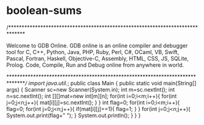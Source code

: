 # boolean-sums
/******************************************************************************

Welcome to GDB Online.
GDB online is an online compiler and debugger tool for C, C++, Python, Java, PHP, Ruby, Perl,
C#, OCaml, VB, Swift, Pascal, Fortran, Haskell, Objective-C, Assembly, HTML, CSS, JS, SQLite, Prolog.
Code, Compile, Run and Debug online from anywhere in world.

*******************************************************************************/
import java.util.*;
public class Main
{
	public static void main(String[] args) {
	Scanner sc=new Scanner(System.in);
	int m=sc.nextInt();
	int n=sc.nextInt();
	int [][]mat=new int[m][n];
	for(int i=0;i<m;i++){
	    for(int j=0;j<n;j++){
	        mat[i][j]=sc.nextInt();
	    }
	}
	int flag=0;
	for(int i=0;i<m;i++){
	    flag=0;
	    for(int j=0;j<n;j++){
	        if(mat[i][j]==1){
	            flag=1;
	        }
	    }
	    for(int j=0;j<n;j++){
	        System.out.print(flag+" ");
	    }
	    System.out.println();
	}
	}
}
